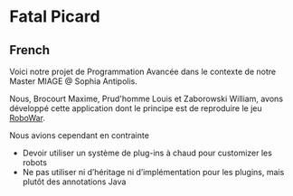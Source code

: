 # Fatal Picard

## French 

Voici notre projet de Programmation Avancée dans le contexte de notre Master MIAGE @ Sophia Antipolis.

Nous, Brocourt Maxime, Prud'homme Louis et Zaborowski William, avons développé cette application dont le principe est de reproduire le jeu [RoboWar](https://www.wikiwand.com/en/RoboWar).

Nous avions cependant en contrainte 
- Devoir utiliser un système de plug-ins à chaud pour customizer les robots
- Ne pas utiliser ni d’héritage ni d’implémentation pour les plugins, mais plutôt des annotations Java